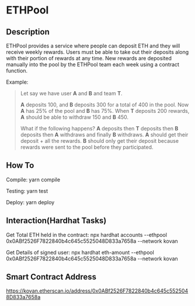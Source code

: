 # ETHPool

## Description

ETHPool provides a service where people can deposit ETH and they will receive weekly rewards.
Users must be able to take out their deposits along with their portion of rewards at any time.
New rewards are deposited manually into the pool by the ETHPool team each week using a contract function.

Example:

> Let say we have user **A** and **B** and team **T**.
>
> **A** deposits 100, and **B** deposits 300 for a total of 400 in the pool. Now **A** has 25% of the pool and **B** has 75%. When **T** deposits 200 rewards, **A** should be able to withdraw 150 and **B** 450.
>
> What if the following happens? **A** deposits then **T** deposits then **B** deposits then **A** withdraws and finally **B** withdraws.
> **A** should get their deposit + all the rewards.
> **B** should only get their deposit because rewards were sent to the pool before they participated.

## How To

Compile: yarn compile

Testing: yarn test

Deploy: yarn deploy

## Interaction(Hardhat Tasks)

Get Total ETH held in the contract: npx hardhat accounts --ethpool 0x0ABf2526F7822840b4c645c5525048D833a7658a --network kovan

Get Details of signed user: npx hardhat eth-amount --ethpool 0x0ABf2526F7822840b4c645c5525048D833a7658a --network kovan

## Smart Contract Address

https://kovan.etherscan.io/address/0x0ABf2526F7822840b4c645c5525048D833a7658a
